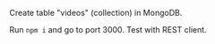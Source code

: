 Create table "videos" (collection) in MongoDB.

Run ```npm i``` and go to port 3000. Test with REST client.